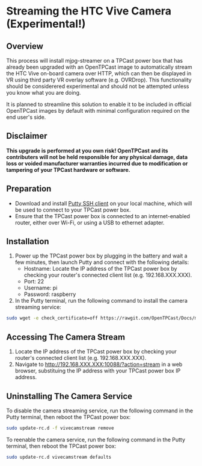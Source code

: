 # Streaming the HTC Vive Camera (Experimental!)

## Overview
This process will install mjpg-streamer on a TPCast power box that has already been upgraded with an OpenTPCast image to automatically stream the HTC Vive on-board camera over HTTP, which can then be displayed in VR using third party VR overlay software (e.g. OVRDrop).  This functionality should be considerered experimental and should not be attempted unless you know what you are doing.

It is planned to streamline this solution to enable it to be included in official OpenTPCast images by default with minimal configuration required on the end user's side.

## Disclaimer
**This upgrade is performed at you own risk! OpenTPCast and its contributers will not be held responsible for any physical damage, data loss or voided manufacturer warranties incurred due to modification or tampering of your TPCast hardware or software.**

## Preparation
- Download and install [Putty SSH client](http://www.putty.org/) on your local machine, which will be used to connect to your TPCast power box.
- Ensure that the TPCast power box is connected to an internet-enabled router, either over Wi-Fi, or using a USB to ethernet adapter.

## Installation
1. Power up the TPCast power box by plugging in the battery and wait a few minutes, then launch Putty and connect with the following details:
	- Hostname: Locate the IP address of the TPCast power box by checking your router's connected client list (e.g. 192.168.XXX.XXX).
	- Port: 22
	- Username: pi
	- Password: raspberry
1. In the Putty terminal, run the following command to install the camera streaming service:
```bash
sudo wget -e check_certificate=off https://rawgit.com/OpenTPCast/Docs/master/files/camerastream/opentpcast-camerastream && sudo chmod +x ./opentpcast-camerastream && sudo ./opentpcast-camerastream
```

## Accessing The Camera Stream
1. Locate the IP address of the TPCast power box by checking your router's connected client list (e.g. 192.168.XXX.XXX).
1. Navigate to http://192.168.XXX.XXX:10088/?action=stream in a web browser, substituing the IP address with your TPCast power box IP address.

## Uninstalling The Camera Service
To disable the camera streaming service, run the following command in the Putty terminal, then reboot the TPCast power box:
```bash
sudo update-rc.d -f vivecamstream remove
```

To reenable the camera service, run the following command in the Putty terminal, then reboot the TPCast power box:
```bash
sudo update-rc.d vivecamstream defaults
```
